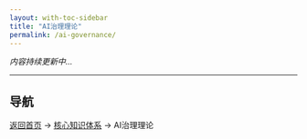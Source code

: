 ```yaml
---
layout: with-toc-sidebar
title: "AI治理理论"
permalink: /ai-governance/
---
```


*内容持续更新中...*

---
## 导航
[返回首页](/) → [核心知识体系](/core-knowledge-system/) → AI治理理论
